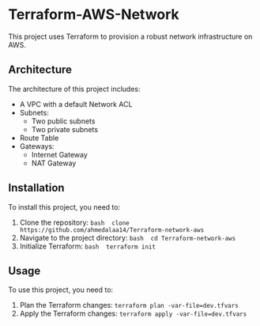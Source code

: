 # Terraform-AWS-Network
This project uses Terraform to provision a robust network infrastructure on AWS. 


## Architecture

The architecture of this project includes:

- A VPC with a default Network ACL
- Subnets:
  - Two public subnets
  - Two private subnets
- Route Table
- Gateways:
  - Internet Gateway
  - NAT Gateway

## Installation

To install this project, you need to:

1. Clone the repository: ```bash 
 clone https://github.com/ahmedalaa14/Terraform-network-aws ```
2. Navigate to the project directory: ```bash 
cd Terraform-network-aws ```
3. Initialize Terraform: ```bash 
terraform init ```

## Usage

To use this project, you need to:

1. Plan the Terraform changes: `terraform plan -var-file=dev.tfvars`
2. Apply the Terraform changes: `terraform apply -var-file=dev.tfvars`    

